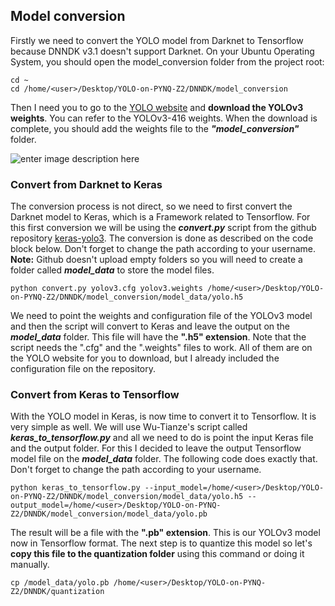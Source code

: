 ## Model conversion
Firstly we need to convert the YOLO model from Darknet to Tensorflow because DNNDK v3.1 doesn't support Darknet. On your Ubuntu Operating System, you should open the model_conversion folder from the project root:

    cd ~
    cd /home/<user>/Desktop/YOLO-on-PYNQ-Z2/DNNDK/model_conversion

Then I need you to go to the [YOLO website](https://pjreddie.com/darknet/yolo/) and **download the YOLOv3 weights**. You can refer to the YOLOv3-416 weights.
When the download is complete, you should add the weights file to the ***"model_conversion"*** folder. 


![enter image description here](https://github.com/andre1araujo/YOLO-on-PYNQ-Z2/blob/main/images/Demo_image_6.png?raw=true)


### Convert from Darknet to Keras
The conversion process is not direct, so we need to first convert the Darknet model to Keras, which is a Framework related to Tensorflow. For this first conversion we will be using the ***convert.py*** script from the github repository [keras-yolo3](https://github.com/qqwweee/keras-yolo3). The conversion is done as described on the code block below. Don't forget to change the path according to your username.
**Note:** Github doesn't upload empty folders so you will need to create a folder called ***model_data*** to store the model files.

    python convert.py yolov3.cfg yolov3.weights /home/<user>/Desktop/YOLO-on-PYNQ-Z2/DNNDK/model_conversion/model_data/yolo.h5

We need to point the weights and configuration file of the YOLOv3 model and then the script will convert to Keras and leave the output on the ***model_data*** folder. This file will have the **".h5" extension**. Note that the script needs the ".cfg" and the ".weights" files to work. All of them are on the YOLO website for you to download, but I already included the configuration file on the repository.


### Convert from Keras to Tensorflow
With the YOLO model in Keras, is now time to convert it to Tensorflow. It is very simple as well. We will use Wu-Tianze's script called ***keras_to_tensorflow.py*** and all we need to do is point the input Keras file and the output folder. For this I decided to leave the output Tensorflow model file on the ***model_data*** folder. The following code does exactly that. Don't forget to change the path according to your username.

    python keras_to_tensorflow.py --input_model=/home/<user>/Desktop/YOLO-on-PYNQ-Z2/DNNDK/model_conversion/model_data/yolo.h5 --output_model=/home/<user>/Desktop/YOLO-on-PYNQ-Z2/DNNDK/model_conversion/model_data/yolo.pb

The result will be a file with the **".pb" extension**. This is our YOLOv3 model now in Tensorflow format. The next step is to quantize this model so let's **copy this file to the quantization folder** using this command or doing it manually.

    cp /model_data/yolo.pb /home/<user>/Desktop/YOLO-on-PYNQ-Z2/DNNDK/quantization

